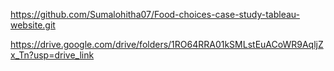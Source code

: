 https://github.com/Sumalohitha07/Food-choices-case-study-tableau-website.git



https://drive.google.com/drive/folders/1RO64RRA01kSMLstEuACoWR9AqljZx_Tn?usp=drive_link
